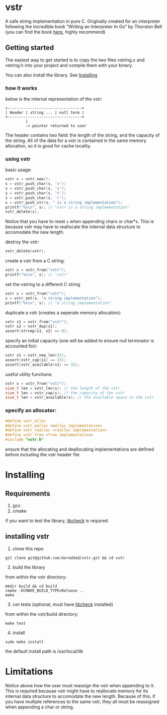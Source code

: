 # vstr

A safe string implementation in pure C. Originally created for
an interpreter following the incredible book "Writing an Interpreter In Go"
by Thorston Bell (you can find the book [here](https://interpreterbook.com/), highly recommend)

## Getting started

The easiest way to get started is to copy the two files vstring.c and vstring.h into
your project and compile them with your binary.

You can also install the library. See [Installing](#installing)

### how it works

below is the internal representation of the vstr:

```shell
+---------------------------------+
| Header | string ... | null term |
+---------------------------------+
         |
         -> pointer returned to user
```

The header contains two field: the length of the string, and the capacity of the string.
All of the data for a vstr is contained in the same memory allocation, so it is good
for cache locality.

### using vstr

basic usage:

```c
vstr s = vstr_new();
s = vstr_push_char(s, 'v');
s = vstr_push_char(s, 's');
s = vstr_push_char(s, 't');
s = vstr_push_char(s, 'r');
s = vstr_push_str(s, " is a string implementation");
printf("%s\n", s); // "vstr is a string implementation"
vstr_delete(s);
```

Notice that you have to reset `s` when appending chars or char*s. This is because vstr
may have to reallocate the internal data structure to accomodate the new
length.

destroy the vstr:

```c
vstr_delete(vstr);
```

create a vstr from a C string:

```c
vstr s = vstr_from("vstr");
printf("%s\n", s); // "vstr"
```

set the vstring to a different C string

```c
vstr s = vstr_from("vstr");
s = vstr_set(s, "a string implementation");
printf("%s\n", s); // "a string implementation"
```

duplicate a vstr (creates a seperate memory allocation):

```c
vstr s1 = vstr_from("vstr");
vstr s2 = vstr_dup(s1);
assert(strcmp(s1, s2) == 0);
```

specify an initial capacity
(one will be added to ensure null terminator is accounted for):

```c
vstr s1 = vstr_new_len(32);
assert(vstr_cap(s1) == 33);
assert(vstr_available(s1) == 32);
```

useful utility functions:

```c
vstr s = vstr_from("vstr");
size_t len = vstr_len(s); // the length of the vstr
size_t len = vstr_cap(s); // the capacity of the vstr
size_t len = vstr_available(s); // the available space in the vstr
```

### specify an allocator:

```c
#define vstr_alloc
#define vstr_malloc <malloc implementation>
#define vstr_realloc <realloc implementation>
#define vstr_free <free implementation>
#include "vstr.h"
```

ensure that the allocating and deallocating implementations are defined before
including the vstr header file

# Installing

## Requirements

1. gcc
2. cmake

if you want to test the library, [libcheck](https://github.com/libcheck/check) is required.

## installing vstr

1. clone this repo

```console
git clone git@github.com:boreddad/vstr.git && cd vstr
```

2. build the library

from within the vstr directory:

```console
mkdir build && cd build
cmake -DCMAKE_BUILD_TYPE=Release ..
make
```

3. run tests (optional, must have [libcheck](https://github.com/libcheck/check) installed)

from within the vstr/build directory:

```console
make test
```

4. install

```console
sudo make install
```

the default install path is /usr/local/lib

# Limitations

Notice above how the user must reassign the vstr when appending to it. This is required because
vstr might have to reallocate memory for its internal data structure to accomodate the new
length. Because of this, if you have mulitple references to the same vstr, they all must be reassigned
when appending a char or string.
